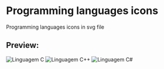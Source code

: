 # Programming languages icons

 Programming languages icons in svg file
 
 ## Preview:
 
![Linguagem C](https://github.com/heltonricardo/programming-language-icons/blob/master/preview/c.png) ![Linguagem C++](https://github.com/heltonricardo/programming-language-icons/blob/master/preview/cpp.png) ![Linguagem C#](https://github.com/heltonricardo/programming-language-icons/blob/master/preview/csharp.png)

